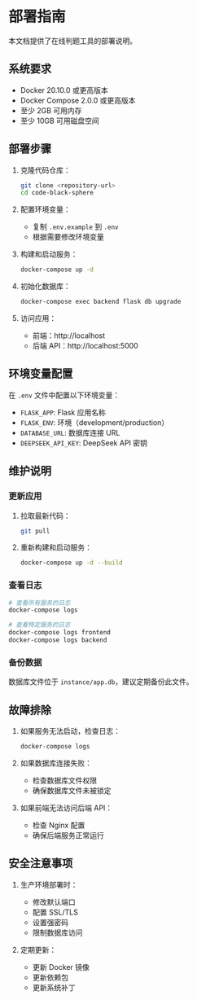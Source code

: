 # 部署指南

本文档提供了在线判题工具的部署说明。

## 系统要求

- Docker 20.10.0 或更高版本
- Docker Compose 2.0.0 或更高版本
- 至少 2GB 可用内存
- 至少 10GB 可用磁盘空间

## 部署步骤

1. 克隆代码仓库：
   ```bash
   git clone <repository-url>
   cd code-black-sphere
   ```

2. 配置环境变量：
   - 复制 `.env.example` 到 `.env`
   - 根据需要修改环境变量

3. 构建和启动服务：
   ```bash
   docker-compose up -d
   ```

4. 初始化数据库：
   ```bash
   docker-compose exec backend flask db upgrade
   ```

5. 访问应用：
   - 前端：http://localhost
   - 后端 API：http://localhost:5000

## 环境变量配置

在 `.env` 文件中配置以下环境变量：

- `FLASK_APP`: Flask 应用名称
- `FLASK_ENV`: 环境（development/production）
- `DATABASE_URL`: 数据库连接 URL
- `DEEPSEEK_API_KEY`: DeepSeek API 密钥

## 维护说明

### 更新应用

1. 拉取最新代码：
   ```bash
   git pull
   ```

2. 重新构建和启动服务：
   ```bash
   docker-compose up -d --build
   ```

### 查看日志

```bash
# 查看所有服务的日志
docker-compose logs

# 查看特定服务的日志
docker-compose logs frontend
docker-compose logs backend
```

### 备份数据

数据库文件位于 `instance/app.db`，建议定期备份此文件。

## 故障排除

1. 如果服务无法启动，检查日志：
   ```bash
   docker-compose logs
   ```

2. 如果数据库连接失败：
   - 检查数据库文件权限
   - 确保数据库文件未被锁定

3. 如果前端无法访问后端 API：
   - 检查 Nginx 配置
   - 确保后端服务正常运行

## 安全注意事项

1. 生产环境部署时：
   - 修改默认端口
   - 配置 SSL/TLS
   - 设置强密码
   - 限制数据库访问

2. 定期更新：
   - 更新 Docker 镜像
   - 更新依赖包
   - 更新系统补丁 
